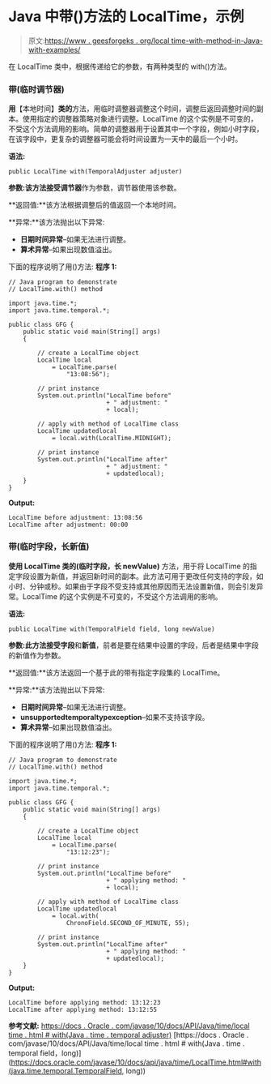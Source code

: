 # Java 中带()方法的 LocalTime，示例

> 原文:[https://www . geesforgeks . org/local time-with-method-in-Java-with-examples/](https://www.geeksforgeeks.org/localtime-with-method-in-java-with-examples/)

在 LocalTime 类中，根据传递给它的参数，有两种类型的 with()方法。

### 带(临时调节器)

**用**【本地时间】**类的**方法，用临时调整器调整这个时间，调整后返回调整时间的副本。使用指定的调整器策略对象进行调整。LocalTime 的这个实例是不可变的，不受这个方法调用的影响。简单的调整器用于设置其中一个字段，例如小时字段，在该字段中，更复杂的调整器可能会将时间设置为一天中的最后一个小时。

**语法:**

```
public LocalTime with(TemporalAdjuster adjuster)

```

**参数:**该方法接受**调节器**作为参数，调节器使用该参数。

**返回值:**该方法根据调整后的值返回一个本地时间。

**异常:**该方法抛出以下异常:

*   **日期时间异常**–如果无法进行调整。
*   **算术异常**–如果出现数值溢出。

下面的程序说明了用()方法:
**程序 1:**

```
// Java program to demonstrate
// LocalTime.with() method

import java.time.*;
import java.time.temporal.*;

public class GFG {
    public static void main(String[] args)
    {

        // create a LocalTime object
        LocalTime local
            = LocalTime.parse(
                "13:08:56");

        // print instance
        System.out.println("LocalTime before"
                           + " adjustment: "
                           + local);

        // apply with method of LocalTime class
        LocalTime updatedlocal
            = local.with(LocalTime.MIDNIGHT);

        // print instance
        System.out.println("LocalTime after"
                           + " adjustment: "
                           + updatedlocal);
    }
}
```

**Output:**

```
LocalTime before adjustment: 13:08:56
LocalTime after adjustment: 00:00

```

### 带(临时字段，长新值)

**使用 **LocalTime** 类的(临时字段，长 newValue)** 方法，用于将 LocalTime 的指定字段设置为新值，并返回新时间的副本。此方法可用于更改任何支持的字段，如小时、分钟或秒。如果由于字段不受支持或其他原因而无法设置新值，则会引发异常。LocalTime 的这个实例是不可变的，不受这个方法调用的影响。

**语法:**

```
public LocalTime with(TemporalField field, long newValue)

```

**参数:**此方法接受**字段**和**新值**，前者是要在结果中设置的字段，后者是结果中字段的新值作为参数。

**返回值:**该方法返回一个基于此的带有指定字段集的 LocalTime。

**异常:**该方法抛出以下异常:

*   **日期时间异常**–如果无法进行调整。
*   **unsupportedtemporaltypexception**–如果不支持该字段。
*   **算术异常**–如果出现数值溢出。

下面的程序说明了用()方法:
**程序 1:**

```
// Java program to demonstrate
// LocalTime.with() method

import java.time.*;
import java.time.temporal.*;

public class GFG {
    public static void main(String[] args)
    {

        // create a LocalTime object
        LocalTime local
            = LocalTime.parse(
                "13:12:23");

        // print instance
        System.out.println("LocalTime before"
                           + " applying method: "
                           + local);

        // apply with method of LocalTime class
        LocalTime updatedlocal
            = local.with(
                ChronoField.SECOND_OF_MINUTE, 55);

        // print instance
        System.out.println("LocalTime after"
                           + " applying method: "
                           + updatedlocal);
    }
}
```

**Output:**

```
LocalTime before applying method: 13:12:23
LocalTime after applying method: 13:12:55

```

**参考文献:**
[https://docs . Oracle . com/javase/10/docs/API/Java/time/local time . html # with(Java . time . temporal adjuster)](https://docs.oracle.com/javase/10/docs/api/java/time/LocalTime.html#with(java.time.temporal.TemporalAdjuster))
[https://docs . Oracle . com/javase/10/docs/API/Java/time/local time . html # with(Java . time . temporal field，long)](https://docs.oracle.com/javase/10/docs/api/java/time/LocalTime.html#with(java.time.temporal.TemporalField, long))